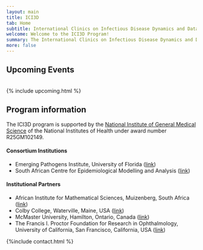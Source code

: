 ```yaml
---
layout: main
title: ICI3D
tab: Home
subtitle: International Clinics on Infectious Disease Dynamics and Data
welcome: Welcome to the ICI3D Program!
summary: The International Clinics on Infectious Disease Dynamics and Data (ICI3D) Program provides junior researchers from the US and Africa with opportunities to develop the toolsets necessary to conduct integrative research in infectious disease dynamics and to communicate their questions, methods, and findings across disciplinary boundaries.
more: false
---
```


## Upcoming Events  

<br>
{% include upcoming.html %}

## Program information

The ICI3D program is supported by the [National Institute of General Medical Science](http://www.nigms.nih.gov/ "NIGMS") of the National Institutes of Health under award number R25GM102149.

#### Consortium Institutions

- Emerging Pathogens Institute, University of Florida ([link](http://www.epi.ufl.edu/ "EPI @ UF"))
- South African Centre for Epidemiological Modelling and Analysis ([link](http://www.sacema.com/ "SACEMA"))

#### Institutional Partners

- African Institute for Mathematical Sciences, Muizenberg, South Africa ([link](http://aims.ac.za/ "AIMS"))
- Colby College, Waterville, Maine, USA ([link](http://www.colby.edu/ "Colby"))
- McMaster University, Hamilton, Ontario, Canada ([link](http://www.mcmaster.ca/ "McMaster"))
- The Francis I. Proctor Foundation for Research in Ophthalmology, University of California, San Francisco, California, USA ([link](http://www.proctor.ucsf.edu/ "Proctor Foundation @ UCSF"))

{%include contact.html %}
